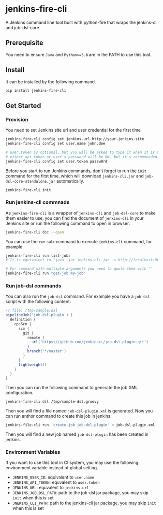 # jenkins-fire-cli
A Jenkins command line tool built with python-fire that wraps the jenkins-cli and job-dsl-core.

## Prerequisite 
You need to ensure `Java` and `Python>=3.8` are in the PATH to use this tool. 

## Install
It can be installed by the following command.
```bash
pip install jenkins-fire-cli
```

## Get Started

### Provision
You need to set Jenkins site url and user credential for the first time

```bash
jenkins-fire-cli config set jenkins.url http://your-jenkins-site
jenkins-fire-cli config set user.name john.doe

# user.token is optional, but you will be asked to type it when it is missing
# either api token or user's password will be OK, but it's recommneded to use token for the sake of security
jenkins-fire-cli config set user.token passw0rd 
```

Before you start to run Jenkins commands, don't forget to run the `init` command for the first time, which will download `jenkins-cli.jar` and `job-dsl-core-standalone.jar` automatically.

```bash
jenkins-fire-cli init
```

### Run jenkins-cli commnads
As `jenkins-fire-cli` is a wrapper of `jenkins-cli` and `job-dsl-core` to make them easier to use, 
you can find the document of `jenkins-cli` in your Jenkins site or run the following command to open in browser.

```bash
jenkins-fire-cli doc --open
```

You can use the `run` sub-command to execute `jenkins-cli` command, for example

```bash
jenkins-fire-cli run list-jobs  
# It is equivalent to "java -jar jenkins-cli.jar -s http://localhost:9090/ -webSocket list-jobs"

# For command with multiple arguments you need to quote them with ""
jenkins-fire-cli run "get-job my-job"  
```

### Run job-dsl commands

You can also run the `job-dsl` command. For example you have a `job-dsl` script with the following content.

```groovy
// file: /tmp/sample.dsl
pipelineJob('job-dsl-plugin') {
  definition {
    cpsScm {
      scm {
        git {
          remote {
            url('https://github.com/jenkinsci/job-dsl-plugin.git')
          }
          branch('*/master')
        }
      }
      lightweight()
    }
  }
}
```

Then you can run the following command to generate the job XML configuration.

```bash
jenkins-fire-cli dsl /tmp/sample-dsl.groovy
```

Then you will find a file named `job-dsl-plugin.xml` is generated. 
Now you can run anthor command to create this job in jenkins:

```bash
jenkins-file-cli run 'create-job job-dsl-plugin' < job-dsl-plugin.xml
```

Then you will find a new job named `job-dsl-plugin` has been created in jenkins.

### Environment Variables

If you want to use this tool in CI system, you may use the following environment variable instead of global setting.

* `JENKINS_USER_ID`: equivalent to `user.name`
* `JENKINS_API_TOKEN`: equvalent to `user.token`
* `JENKINS_URL`: equvalent to `jenkins.url`
* `JENKINS_JOB_DSL_PATH`: path to the job-dsl jar package, you may skip `init` when this is set 
* `JNEKINS_CLI_PATH`: path to the jenkins-cli jar package, you may skip `init` when this is set 
